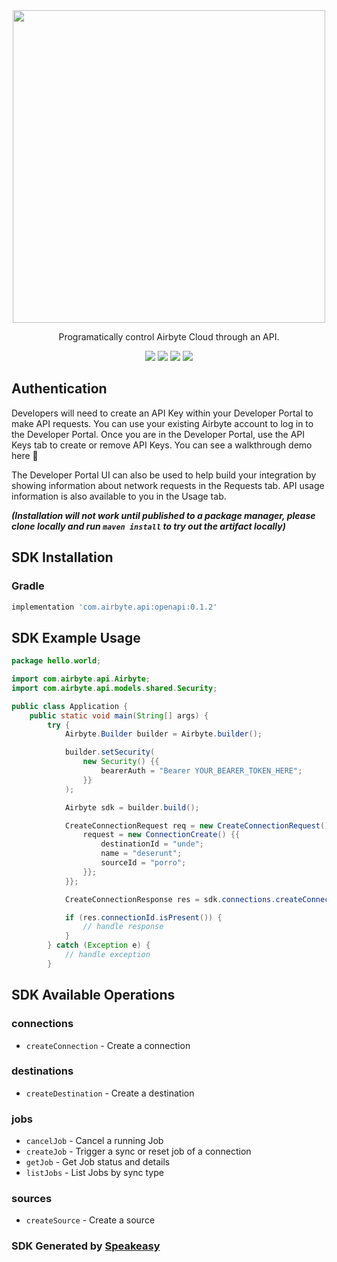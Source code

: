 <div align="center">
    <picture>
        <img src="https://user-images.githubusercontent.com/68016351/222853569-b35cc448-6481-4cf2-a237-bd5da47e94fd.png" width="500">
    </picture>
   <p>Programatically control Airbyte Cloud through an API.</p>
   <a href="https://resend.com/docs/api-reference/concepts"><img src="https://img.shields.io/static/v1?label=Docs&message=API Ref&color=000000&style=for-the-badge" /></a>
   <a href="https://github.com/speakeasy-sdks/airbyte-python-sdk/actions"><img src="https://img.shields.io/github/actions/workflow/status/speakeasy-sdks/airbyte-python-sdk/speakeasy_sdk_generation.yml?style=for-the-badge" /></a>
  <a href="https://opensource.org/licenses/MIT"><img src="https://img.shields.io/badge/License-MIT-blue.svg?style=for-the-badge" /></a>
  <a href="https://github.com/speakeasy-sdks/airbyte-python-sdk/releases"><img src="https://img.shields.io/github/v/release/speakeasy-sdks/airbyte-python-sdk?sort=semver&style=for-the-badge" /></a>
</div>

## Authentication

Developers will need to create an API Key within your Developer Portal to make API requests. You can use your existing Airbyte account to log in to the Developer Portal. Once you are in the Developer Portal, use the API Keys tab to create or remove API Keys. You can see a walkthrough demo here 🎦

The Developer Portal UI can also be used to help build your integration by showing information about network requests in the Requests tab. API usage information is also available to you in the Usage tab.

***(Installation will not work until published to a package manager, please clone locally and run `maven install` to try out the artifact locally)***

<!-- Start SDK Installation -->
## SDK Installation

### Gradle

```groovy
implementation 'com.airbyte.api:openapi:0.1.2'
```
<!-- End SDK Installation -->

## SDK Example Usage
<!-- Start SDK Example Usage -->
```java
package hello.world;

import com.airbyte.api.Airbyte;
import com.airbyte.api.models.shared.Security;

public class Application {
    public static void main(String[] args) {
        try {
            Airbyte.Builder builder = Airbyte.builder();

            builder.setSecurity(
                new Security() {{
                    bearerAuth = "Bearer YOUR_BEARER_TOKEN_HERE";
                }}
            );

            Airbyte sdk = builder.build();

            CreateConnectionRequest req = new CreateConnectionRequest() {{
                request = new ConnectionCreate() {{
                    destinationId = "unde";
                    name = "deserunt";
                    sourceId = "porro";
                }};
            }};

            CreateConnectionResponse res = sdk.connections.createConnection(req);

            if (res.connectionId.isPresent()) {
                // handle response
            }
        } catch (Exception e) {
            // handle exception
        }
```
<!-- End SDK Example Usage -->

<!-- Start SDK Available Operations -->
## SDK Available Operations


### connections

* `createConnection` - Create a connection

### destinations

* `createDestination` - Create a destination

### jobs

* `cancelJob` - Cancel a running Job
* `createJob` - Trigger a sync or reset job of a connection
* `getJob` - Get Job status and details
* `listJobs` - List Jobs by sync type

### sources

* `createSource` - Create a source
<!-- End SDK Available Operations -->

### SDK Generated by [Speakeasy](https://docs.speakeasyapi.dev/docs/using-speakeasy/client-sdks)
